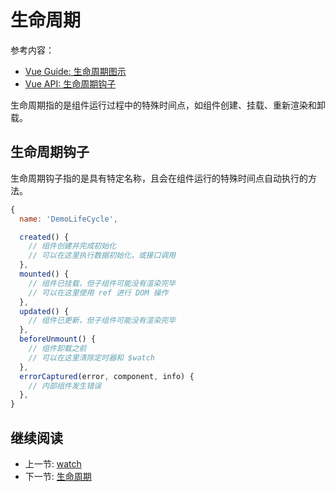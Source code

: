 # 生命周期

参考内容：

+ [Vue Guide: 生命周期图示](https://v3.cn.vuejs.org/guide/instance.html#生命周期图示)
+ [Vue API: 生命周期钩子](https://v3.cn.vuejs.org/api/options-lifecycle-hooks.html)

生命周期指的是组件运行过程中的特殊时间点，如组件创建、挂载、重新渲染和卸载。

## 生命周期钩子

生命周期钩子指的是具有特定名称，且会在组件运行的特殊时间点自动执行的方法。

```js
{
  name: 'DemoLifeCycle',

  created() {
    // 组件创建并完成初始化
    // 可以在这里执行数据初始化，或接口调用
  },
  mounted() {
    // 组件已挂载，但子组件可能没有渲染完毕
    // 可以在这里使用 ref 进行 DOM 操作
  },
  updated() {
    // 组件已更新，但子组件可能没有渲染完毕
  },
  beforeUnmount() {
    // 组件卸载之前
    // 可以在这里清除定时器和 $watch
  },
  errorCaptured(error, component, info) {
    // 内部组件发生错误
  },
}
```

## 继续阅读

+ 上一节: [watch](./watch.md)
+ 下一节: [生命周期](../../react/lifecycle.md)
